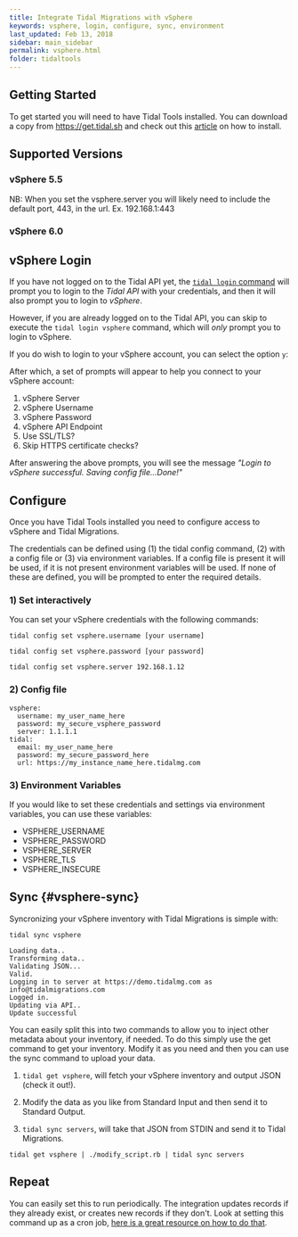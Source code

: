 ```yaml
---
title: Integrate Tidal Migrations with vSphere
keywords: vsphere, login, configure, sync, environment
last_updated: Feb 13, 2018
sidebar: main_sidebar
permalink: vsphere.html
folder: tidaltools
---
```




## Getting Started
To get started you will need to have Tidal Tools installed. You can download a copy from https://get.tidal.sh and check out this [article](tidal-tools.html) on how to install.



## Supported Versions
### vSphere 5.5
NB: When you set the vsphere.server you will likely need to include the default port, 443, in the url. Ex. 192.168.1:443

### vSphere 6.0

## vSphere Login

If you have not logged on to the Tidal API yet, the [`tidal login` command](#login) will prompt you to login to the *Tidal API*  with your credentials, and
then it will also prompt you to login to *vSphere*.

However, if you are already logged on to the Tidal API, you can skip to execute the `tidal login vsphere` command, which will _only_ prompt you to
login to vSphere.

If you do wish to login to your vSphere account, you can select the option `y`:

After which, a set of prompts will appear to help you connect to your vSphere account:

1. vSphere Server
2. vSphere Username
3. vSphere Password
4. vSphere API Endpoint
5. Use SSL/TLS?
6. Skip HTTPS certificate checks?

After answering the above prompts, you will see the message _"Login to vSphere successful. Saving config file...Done!"_


## Configure
Once you have Tidal Tools installed you need to configure access to vSphere and Tidal Migrations.

The credentials can be defined using (1) the tidal config command, (2) with a config file or (3) via environment variables. If a config file is present it will be used, if it is not present environment variables will be used. If none of these are defined, you will be prompted to enter the required details.



### 1) Set interactively

You can set your vSphere credentials with the following commands:

``` tidal config set vsphere.username [your username] ```

``` tidal config set vsphere.password [your password] ```

``` tidal config set vsphere.server 192.168.1.12 ```



### 2) Config file

```
vsphere:
  username: my_user_name_here
  password: my_secure_vsphere_password
  server: 1.1.1.1
tidal:
  email: my_user_name_here
  password: my_secure_password_here
  url: https://my_instance_name_here.tidalmg.com
```

### 3) Environment Variables

If you would like to set these credentials and settings via environment variables, you can use these variables:

- VSPHERE_USERNAME
- VSPHERE_PASSWORD
- VSPHERE_SERVER
- VSPHERE_TLS
- VSPHERE_INSECURE

## Sync {#vsphere-sync}
Syncronizing your vSphere inventory with Tidal Migrations is simple with:

`` tidal sync vsphere ``

```
Loading data..
Transforming data..
Validating JSON...
Valid.
Logging in to server at https://demo.tidalmg.com as info@tidalmigrations.com
Logged in.
Updating via API..
Update successful
```
You can easily split this into two commands to allow you to inject other metadata about your inventory, if needed. To do this simply use the get command to get your inventory. Modify it as you need and then you can use the sync command to upload your data.

1. `tidal get vsphere`, will fetch your vSphere inventory and output JSON (check it out!).

2. Modify the data as you like from Standard Input and then send it to Standard Output.

3. `tidal sync servers`, will take that JSON from STDIN and send it to Tidal Migrations.

`` tidal get vsphere | ./modify_script.rb | tidal sync servers ``

## Repeat

You can easily set this to run periodically. The integration updates records if they already exist, or creates new records if they don't. Look at setting this command up as a cron job, [here is a great resource on how to do that](https://www.digitalocean.com/community/tutorials/how-to-use-cron-to-automate-tasks-on-a-vps).

